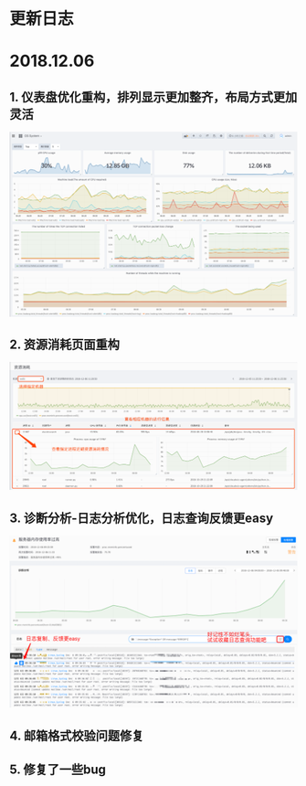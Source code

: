 # **更新日志**

# 2018.12.06

## 1. 仪表盘优化重构，排列显示更加整齐，布局方式更加灵活

![](/part5/images/dashboard-18-12-06.png)

## 2. 资源消耗页面重构

![](/part5/images/resource-18-12-06.png)

## 3. 诊断分析-日志分析优化，日志查询反馈更easy

![](/part5/images/rca_log-18-12-06.png)

## 4. 邮箱格式校验问题修复

## 5. 修复了一些bug

